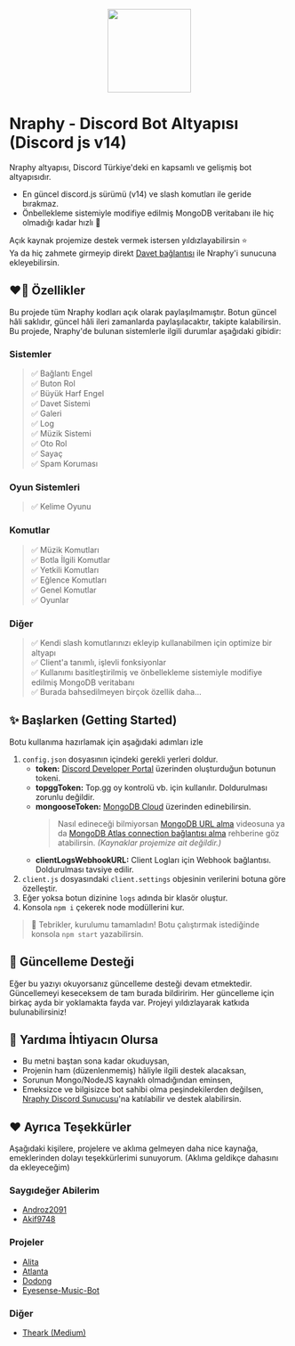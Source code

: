 
<p align="center">
  <img width="150" height="150" href="https://discord.com/oauth2/authorize?client_id=700959962452459550&permissions=8&redirect_uri=https://discord.gg/VppTU9h&scope=applications.commands%20bot&response_type=code" src="https://cdn.discordapp.com/attachments/801418986809589771/1007426236894691378/Narpitti.png">
</p>

# Nraphy - Discord Bot Altyapısı (Discord js v14)
Nraphy altyapısı, Discord Türkiye'deki en kapsamlı ve gelişmiş bot altyapısıdır. 
- En güncel discord.js sürümü (v14) ve slash komutları ile geride bırakmaz. 
- Önbellekleme sistemiyle modifiye edilmiş MongoDB veritabanı ile hiç olmadığı kadar hızlı 🚀

Açık kaynak projemize destek vermek istersen yıldızlayabilirsin ⭐ <br>
Ya da hiç zahmete girmeyip direkt [Davet bağlantısı](https://discord.com/oauth2/authorize?client_id=700959962452459550&permissions=8&redirect_uri=https://discord.gg/VppTU9h&scope=applications.commands%20bot&response_type=code) ile Nraphy'i sunucuna ekleyebilirsin.

## ❤️‍🔥 Özellikler
Bu projede tüm Nraphy kodları açık olarak paylaşılmamıştır. Botun güncel hâli saklıdır, güncel hâli ileri zamanlarda paylaşılacaktır, takipte kalabilirsin. Bu projede, Nraphy'de bulunan sistemlerle ilgili durumlar aşağıdaki gibidir:
### Sistemler
> ✅ Bağlantı Engel <br>
> ✅ Buton Rol <br>
> ✅ Büyük Harf Engel <br>
> ✅ Davet Sistemi <br>
> ✅ Galeri <br>
> ✅ Log <br>
> ✅ Müzik Sistemi <br>
> ✅ Oto Rol <br>
> ✅ Sayaç <br>
> ✅ Spam Koruması <br>

### Oyun Sistemleri
> ✅ Kelime Oyunu <br>

### Komutlar
> ✅ Müzik Komutları <br>
> ✅ Botla İlgili Komutlar <br>
> ✅ Yetkili Komutları <br>
> ✅ Eğlence Komutları <br>
> ✅ Genel Komutlar <br>
> ✅ Oyunlar <br>

### Diğer
> ✅ Kendi slash komutlarınızı ekleyip kullanabilmen için optimize bir altyapı <br>
> ✅ Client'a tanımlı, işlevli fonksiyonlar <br>
> ✅ Kullanımı basitleştirilmiş ve önbellekleme sistemiyle modifiye edilmiş MongoDB veritabanı <br>
> ✅ Burada bahsedilmeyen birçok özellik daha... <br>

## ✨ Başlarken (Getting Started)
Botu kullanıma hazırlamak için aşağıdaki adımları izle
1. `config.json` dosyasının içindeki gerekli yerleri doldur. <br>
    * **token:** [Discord Developer Portal](https://discord.com/developers/applications) üzerinden oluşturduğun botunun tokeni. <br>
    * **topggToken:** Top.gg oy kontrolü vb. için kullanılır. Doldurulması zorunlu değildir. <br>
    * **mongooseToken:** [MongoDB Cloud](https://cloud.mongodb.com) üzerinden edinebilirsin.
		> Nasıl edineceği bilmiyorsan [MongoDB URL alma](https://www.youtube.com/watch?v=MFla3bZwBOc) videosuna ya da [MongoDB Atlas connection bağlantısı alma](https://medium.com/@thearkxd/node-js-projeleri-i%C3%A7in-mongodb-atlas-connection-linki-alma-5d955bbe5ae6) rehberine göz atabilirsin. 
	*(Kaynaklar projemize ait değildir.)*
    * **clientLogsWebhookURL:** Client Logları için Webhook bağlantısı. Doldurulması tavsiye edilir. <br>
2. `client.js` dosyasındaki `client.settings` objesinin verilerini botuna göre özelleştir.
3. Eğer yoksa botun dizinine `logs` adında bir klasör oluştur.
4. Konsola `npm i` çekerek node modüllerini kur. <br>

> 🎉 Tebrikler, kurulumu tamamladın! Botu çalıştırmak istediğinde konsola `npm start` yazabilirsin.

## 🔔 Güncelleme Desteği
Eğer bu yazıyı okuyorsanız güncelleme desteği devam etmektedir. Güncellemeyi keseceksem de tam burada bildiririm. Her güncelleme için birkaç ayda bir yoklamakta fayda var. Projeyi yıldızlayarak katkıda bulunabilirsiniz!

## 💞 Yardıma İhtiyacın Olursa
- Bu metni baştan sona kadar okuduysan,
- Projenin ham (düzenlenmemiş) hâliyle ilgili destek alacaksan,
- Sorunun Mongo/NodeJS kaynaklı olmadığından eminsen,
- Emeksizce ve bilgisizce bot sahibi olma peşindekilerden değilsen,
[Nraphy Discord Sunucusu](https://discord.gg/JhasTMZr2A)'na katılabilir ve destek alabilirsin.

## ❤️ Ayrıca Teşekkürler
Aşağıdaki kişilere, projelere ve aklıma gelmeyen daha nice kaynağa, emeklerinden dolayı teşekkürlerimi sunuyorum. (Aklıma geldikçe dahasını da ekleyeceğim)
### Saygıdeğer Abilerim 
* [Androz2091](https://github.com/Androz2091)
* [Akif9748](https://github.com/Akif9748)
### Projeler
* [Alita](https://github.com/KSJaay/Alita)
* [Atlanta](https://github.com/Androz2091/AtlantaBot)
* [Dodong](https://github.com/nizewn/Dodong)
* [Eyesense-Music-Bot](https://github.com/naseif/Eyesense-Music-Bot)
### Diğer
* [Theark (Medium)](https://medium.com/@thearkxd)
